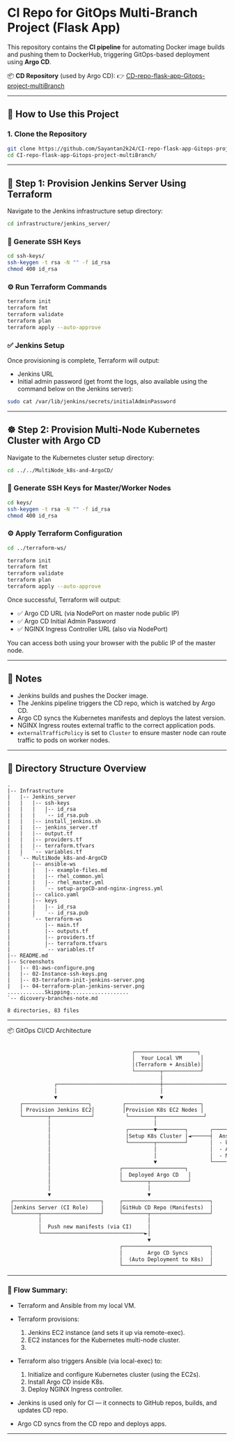 # CI Repo for GitOps Multi-Branch Project (Flask App)

This repository contains the **CI pipeline** for automating Docker image builds and pushing them to DockerHub, triggering GitOps-based deployment using **Argo CD**.

📦 **CD Repository** (used by Argo CD):
👉 [CD-repo-flask-app-Gitops-project-multiBranch](https://github.com/Sayantan2k24/CD-repo-flask-app-Gitops-project-multiBranch.git)

---

## 🔧 How to Use this Project

### 1. Clone the Repository

```bash
git clone https://github.com/Sayantan2k24/CI-repo-flask-app-Gitops-project-multiBranch.git
cd CI-repo-flask-app-Gitops-project-multiBranch/
```

---

## 🚀 Step 1: Provision Jenkins Server Using Terraform

Navigate to the Jenkins infrastructure setup directory:

```bash
cd infrastructure/jenkins_server/
```

### 🔐 Generate SSH Keys

```bash
cd ssh-keys/
ssh-keygen -t rsa -N "" -f id_rsa
chmod 400 id_rsa
```

### ⚙️ Run Terraform Commands

```bash
terraform init
terraform fmt
terraform validate
terraform plan
terraform apply --auto-approve
```

### ✅ Jenkins Setup

Once provisioning is complete, Terraform will output:

* Jenkins URL
* Initial admin password (get fromt the logs, also available using the command below on the Jenkins server):

```bash
sudo cat /var/lib/jenkins/secrets/initialAdminPassword
```

---

## ☸️ Step 2: Provision Multi-Node Kubernetes Cluster with Argo CD

Navigate to the Kubernetes cluster setup directory:

```bash
cd ../../MultiNode_k8s-and-ArgoCD/
```

### 🔐 Generate SSH Keys for Master/Worker Nodes

```bash
cd keys/
ssh-keygen -t rsa -N "" -f id_rsa
chmod 400 id_rsa
```

### ⚙️ Apply Terraform Configuration

```bash
cd ../terraform-ws/

terraform init
terraform fmt
terraform validate
terraform plan
terraform apply --auto-approve
```

Once successful, Terraform will output:

* ✅ Argo CD URL (via NodePort on master node public IP)
* ✅ Argo CD Initial Admin Password
* ✅ NGINX Ingress Controller URL (also via NodePort)

You can access both using your browser with the public IP of the master node.

---

## 📌 Notes

* Jenkins builds and pushes the Docker image.
* The Jenkins pipeline triggers the CD repo, which is watched by Argo CD.
* Argo CD syncs the Kubernetes manifests and deploys the latest version.
* NGINX Ingress routes external traffic to the correct application pods.
* `externalTrafficPolicy` is set to `Cluster` to ensure master node can route traffic to pods on worker nodes.

---

## 📁 Directory Structure Overview

```
.
|-- Infrastructure
|   |-- Jenkins_server
|   |   |-- ssh-keys
|   |   |   |-- id_rsa
|   |   |   `-- id_rsa.pub
|   |   |-- install_jenkins.sh
|   |   |-- jenkins_server.tf
|   |   |-- output.tf
|   |   |-- providers.tf
|   |   |-- terraform.tfvars
|   |   `-- variables.tf
|   `-- MultiNode_k8s-and-ArgoCD
|       |-- ansible-ws
|       |   |-- example-files.md
|       |   |-- rhel_common.yml
|       |   |-- rhel_master.yml
|       |   `-- setup-argoCD-and-nginx-ingress.yml
|       |-- calico.yaml
|       |-- keys
|       |   |-- id_rsa
|       |   `-- id_rsa.pub
|       `-- terraform-ws
|           |-- main.tf
|           |-- outputs.tf
|           |-- providers.tf
|           |-- terraform.tfvars
|           `-- variables.tf
|-- README.md
|-- Screenshots
|   |-- 01-aws-configure.png
|   |-- 02-Instance-ssh-keys.png
|   |-- 03-terraform-init-jenkins-server.png
|   |-- 04-terraform-plan-jenkins-server.png
............Skipping...................
`-- dicovery-branches-note.md

8 directories, 83 files
```

---

📦 GitOps CI/CD Architecture

```markdown

                                        ┌────────────────────┐
                                        │  Your Local VM      │
                                        │(Terraform + Ansible)│
                                        └────────┬────────────┘
                                                 │
               ┌─────────────────────────────────┼─────────────────────────────────┐
               │                                 │                                 │
               ▼                                 ▼                                 ▼
    ┌─────────────────────┐          ┌────────────────────────┐        ┌────────────────────────┐
    │ Provision Jenkins EC2│         │Provision K8s EC2 Nodes │        │Trigger Ansible (Infra) │
    └────────┬─────────────┘          └────────┬───────────────┘        └────────┬───────────────┘
             │                                 │                                ▼
             │                        ┌────────▼─────────┐       ┌────────────────────────────────────┐
             │                        │Setup K8s Cluster │◄──────┤  Ansible Playbooks:                │
             │                        └────────┬─────────┘       │  - kubeadm multi-node cluster      │
             │                                 │                 │  - Argo CD installation            │
             │                                 │                 │  - NGINX Ingress setup             │
             │                                 ▼                 └────────────────────────────────────┘
             │                      ┌────────────────────┐
             │                      │  Deployed Argo CD   │
             │                      └────────┬────────────┘
             │                               │
             ▼                               ▼
 ┌────────────────────────────┐     ┌────────────────────────────┐
 │Jenkins Server (CI Role)    │     │GitHub CD Repo (Manifests)  │
 └────────┬───────────────────┘     └────────┬───────────────────┘
          │                                  │
          │  Push new manifests (via CI)     │
          └─────────────────────────────────►│
                                             ▼
                                    ┌────────────────────────────┐
                                    │        Argo CD Syncs       │
                                    │  (Auto Deployment to K8s)  │
                                    └────────────────────────────┘

```
---

### 🔁 Flow Summary:
* Terraform and Ansible from my local VM.
* Terraform provisions:
  1. Jenkins EC2 instance (and sets it up via remote-exec).
  2. EC2 instances for the Kubernetes multi-node cluster.
  3. 
* Terraform also triggers Ansible (via local-exec) to:
  1. Initialize and configure Kubernetes cluster (using the EC2s).
  2. Install Argo CD inside K8s.
  3. Deploy NGINX Ingress controller.

* Jenkins is used only for CI — it connects to GitHub repos, builds, and updates CD repo.
* Argo CD syncs from the CD repo and deploys apps.

---

